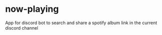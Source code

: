 # now-playing
App for discord bot to search and share a spotify album link in the current discord channel
